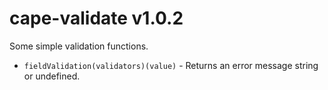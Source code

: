 # cape-validate v1.0.2

Some simple validation functions.

- `fieldValidation(validators)(value)` - Returns an error message string or undefined.
